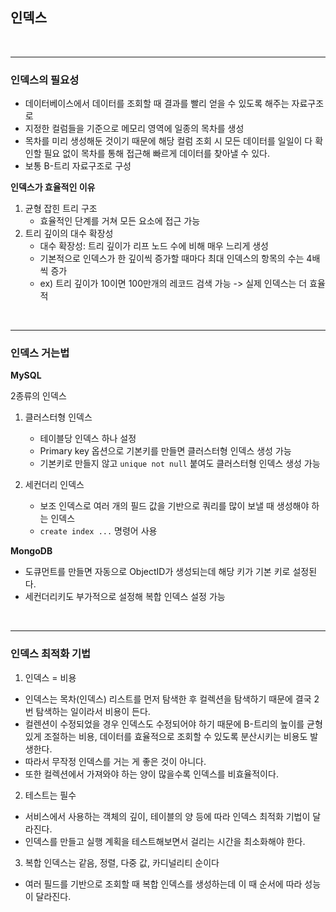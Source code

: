 
## 인덱스

<br/>

---

### 인덱스의 필요성

- 데이터베이스에서 데이터를 조회할 때 결과를 빨리 얻을 수 있도록 해주는 자료구조로
- 지정한 컬럼들을 기준으로 메모리 영역에 일종의 목차를 생성
- 목차를 미리 생성해둔 것이기 때문에 해당 컬럼 조회 시 모든 데이터를 일일이 다 확인할 필요 없이 목차를 통해 접근해 빠르게 데이터를 찾아낼 수 있다.
- 보통 B-트리 자료구조로 구성

**인덱스가 효율적인 이유**

1. 균형 잡힌 트리 구조
    - 효율적인 단계를 거쳐 모든 요소에 접근 가능
2. 트리 깊이의 대수 확장성
    - 대수 확장성: 트리 깊이가 리프 노드 수에 비해 매우 느리게 생성
    - 기본적으로 인덱스가 한 깊이씩 증가할 때마다 최대 인덱스의 항목의 수는 4배씩 증가
    - ex) 트리 깊이가 10이면 100만개의 레코드 검색 가능 -> 실제 인덱스는 더 효율적

<br/>

---

### 인덱스 거는법

**MySQL**

2종류의 인덱스
1. 클러스터형 인덱스
    - 테이블당 인덱스 하나 설정
    - Primary key 옵션으로 기본키를 만들면 클러스터형 인덱스 생성 가능
    - 기본키로 만들지 않고 `unique not null` 붙여도 클러스터형 인덱스 생성 가능

2. 세컨더리 인덱스
    - 보조 인덱스로 여러 개의 필드 값을 기반으로 쿼리를 많이 보낼 때 생성해야 하는 인덱스
    - `create index ...` 명령어 사용

**MongoDB**

- 도큐먼트를 만들면 자동으로 ObjectID가 생성되는데 해당 키가 기본 키로 설정된다.
- 세컨더리키도 부가적으로 설정해 복합 인덱스 설정 가능


<br/>

---

### 인덱스 최적화 기법

1. 인덱스 = 비용

- 인덱스는 목차(인덱스) 리스트를 먼저 탐색한 후 컬렉션을 탐색하기 때문에 결국 2번 탐색하는 일이라서 비용이 든다.
- 컬렌션이 수정되었을 경우 인덱스도 수정되어야 하기 때문에 B-트리의 높이를 균형있게 조절하는 비용, 데이터를 효율적으로 조회할 수 있도록 분산시키는 비용도 발생한다.
- 따라서 무작정 인덱스를 거는 게 좋은 것이 아니다.
- 또한 컬렉션에서 가져와야 하는 양이 많을수록 인덱스를 비효율적이다.

2. 테스트는 필수

- 서비스에서 사용하는 객체의 깊이, 테이블의 양 등에 따라 인덱스 최적화 기법이 달라진다.
- 인덱스를 만들고 실행 계획을 테스트해보면서 걸리는 시간을 최소화해야 한다.

3. 복합 인덱스는 같음, 정렬, 다중 값, 카디널리티 순이다

- 여러 필드를 기반으로 조회할 때 복합 인덱스를 생성하는데 이 때 순서에 따라 성능이 달라진다.



<br/>


